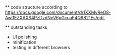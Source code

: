 ** code structure according to
https://docs.google.com/document/d/1XXMvReO8-Awi1EZXAXS4PzDzdNvV6pGcuaF4Q9821Es/edit

** outstanding tasks
- UI polishing
- minification
- testing in different browsers